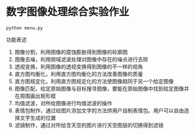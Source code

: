 # 数字图像处理综合实验作业
```
python menu.py
```
功能表述  
1.	图像分割，利用图像的腐蚀膨胀得到图像的轮廓图
2.	图像去噪，利用频域滤波处理对图像中存在的噪点进行去除
3.	透视变换，利用图像的透视变换得到图像的不一样的视角
4.	直方图均衡化，利用直方图均衡化的方法改善图像的质量
5.	直方图规定化，利用直方图规定化的方法使图像趋同于另一个给定图像
6.	图像匹配，给定原始图像与目标搜寻图像，要能在原始图像中找到给定图像并在周围画出矩形框
7.	均值滤波，对所给图像进行均值滤波的操作
8.	表情包制作，通过给图片添加文字的方法供用户自制表情包。用户可以自由选择文字生成的位置
9.  滤镜制作，通过对所给含天空的图片进行天空图层的切换得到滤镜